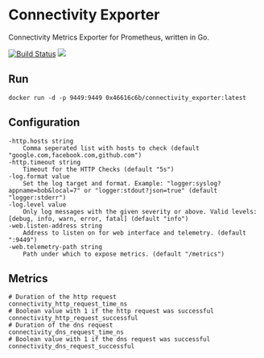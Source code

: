 # Connectivity Exporter

Connectivity Metrics Exporter for Prometheus, written in Go.

[![Build Status](https://travis-ci.org/0x46616c6b/connectivity_exporter.svg?branch=master)](https://travis-ci.org/0x46616c6b/connectivity_exporter) [![](https://images.microbadger.com/badges/version/0x46616c6b/connectivity_exporter.svg)](https://microbadger.com/images/0x46616c6b/connectivity_exporter "Get your own version badge on microbadger.com")

## Run

    docker run -d -p 9449:9449 0x46616c6b/connectivity_exporter:latest

## Configuration

    -http.hosts string
        Comma seperated list with hosts to check (default "google.com,facebook.com,github.com")
    -http.timeout string
        Timeout for the HTTP Checks (default "5s")
    -log.format value
        Set the log target and format. Example: "logger:syslog?appname=bob&local=7" or "logger:stdout?json=true" (default "logger:stderr")
    -log.level value
        Only log messages with the given severity or above. Valid levels: [debug, info, warn, error, fatal] (default "info")
    -web.listen-address string
        Address to listen on for web interface and telemetry. (default ":9449")
    -web.telemetry-path string
        Path under which to expose metrics. (default "/metrics")

## Metrics

    # Duration of the http request
    connectivity_http_request_time_ns
    # Boolean value with 1 if the http request was successful
    connectivity_http_request_successful
    # Duration of the dns request
    connectivity_dns_request_time_ns
    # Boolean value with 1 if the dns request was successful
    connectivity_dns_request_successful
